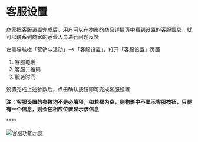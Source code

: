 # 客服设置

商家把客服设置完成后，用户可以在物影的商品详情页中看到设置的客服信息，就可以联系到商家的运营人员进行问题反馈

左侧导航栏「营销与活动」--&gt;「客服设置」，打开「客服设置」页面

1. 客服电话
2. 客服二维码
3. 服务时间

设置完成上述参数后，点击确认按钮即可完成客服设置 

**注：客服设置的参数均不是必填项，如若都为空，则物影中不显示客服按钮，只要有一个信息，则会在相应位置显示该信息**

\*\*\*\*

![&#x5BA2;&#x670D;&#x529F;&#x80FD;&#x793A;&#x610F;](http://md.stringon.com/img/hltP0O.png)

